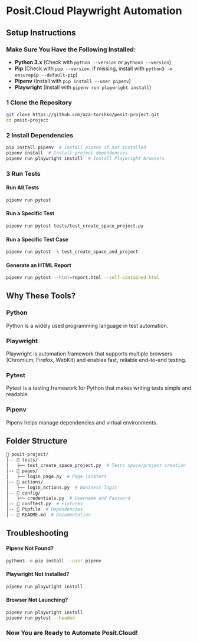 # Posit.Cloud Playwright Automation

##  Setup Instructions

### Make Sure You Have the Following Installed:
-  **Python 3.x** (Check with `python --version` or `python3 --version`)
-  **Pip** (Check with `pip --version`. If missing, install with `python3 -m ensurepip --default-pip`)
-  **Pipenv** (Install with `pip install --user pipenv`)
-  **Playwright** (Install with `pipenv run playwright install`)

### 1 Clone the Repository
```bash
git clone https://github.com/aza-torshko/posit-project.git
cd posit-project
```

### 2 Install Dependencies
```bash
pip install pipenv  # Install pipenv if not installed
pipenv install  # Install project dependencies
pipenv run playwright install  # Install Playwright browsers
```

### 3 Run Tests

####  Run All Tests
```bash
pipenv run pytest
```

####  Run a Specific Test
```bash
pipenv run pytest tests/test_create_space_project.py
```

####  Run a Specific Test Case
```bash
pipenv run pytest -k test_create_space_and_project
```

####  Generate an HTML Report
```bash
pipenv run pytest --html=report.html --self-contained-html
```

##  Why These Tools?

###  Python
Python is a widely used programming language in test automation.

###  Playwright
Playwright is automation framework that supports multiple browsers (Chromium, Firefox, WebKit) and enables fast, reliable end-to-end testing.

###  Pytest
Pytest is a testing framework for Python that makes writing tests simple and readable.

###  Pipenv
Pipenv helps manage dependencies and virtual environments.

##  Folder Structure
```bash
📂 posit-project/
│-- 📂 tests/
│   ├── test_create_space_project.py  # Tests space/project creation
│-- 📂 pages/
│   ├── login_page.py  # Page locators
│-- 📂 actions/
│   ├── login_actions.py  # Business logic
│-- 📂 config/
│   ├── credentials.py  # Username and Password
│-- 📄 conftest.py  # Fixtures
│-- 📄 Pipfile  # Dependencies
│-- 📄 README.md  # Documentation
```

##  Troubleshooting
####  Pipenv Not Found?
```bash
python3 -m pip install --user pipenv
```

####  Playwright Not Installed?
```bash
pipenv run playwright install
```

####  Browser Not Launching?
```bash
pipenv run playwright install
pipenv run pytest --headed
```

### Now You are Ready to Automate Posit.Cloud!